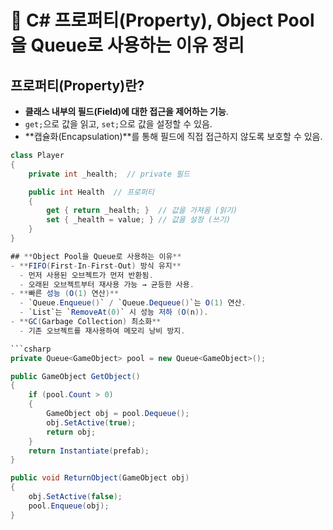 # 🎯 C# 프로퍼티(Property), Object Pool을 Queue로 사용하는 이유 정리

## **프로퍼티(Property)란?**
- **클래스 내부의 필드(Field)에 대한 접근을 제어하는 기능**.
- `get;`으로 값을 읽고, `set;`으로 값을 설정할 수 있음.
- **캡슐화(Encapsulation)**를 통해 필드에 직접 접근하지 않도록 보호할 수 있음.

```csharp
class Player
{
    private int _health;  // private 필드

    public int Health  // 프로퍼티
    {
        get { return _health; }  // 값을 가져옴 (읽기)
        set { _health = value; } // 값을 설정 (쓰기)
    }
}

## **Object Pool을 Queue로 사용하는 이유**
- **FIFO(First-In-First-Out) 방식 유지**  
  - 먼저 사용된 오브젝트가 먼저 반환됨.  
  - 오래된 오브젝트부터 재사용 가능 → 균등한 사용.  
- **빠른 성능 (O(1) 연산)**  
  - `Queue.Enqueue()` / `Queue.Dequeue()`는 O(1) 연산.  
  - `List`는 `RemoveAt(0)` 시 성능 저하 (O(n)).  
- **GC(Garbage Collection) 최소화**  
  - 기존 오브젝트를 재사용하여 메모리 낭비 방지.  

```csharp
private Queue<GameObject> pool = new Queue<GameObject>();

public GameObject GetObject()
{
    if (pool.Count > 0)
    {
        GameObject obj = pool.Dequeue();
        obj.SetActive(true);
        return obj;
    }
    return Instantiate(prefab);
}

public void ReturnObject(GameObject obj)
{
    obj.SetActive(false);
    pool.Enqueue(obj);
}
